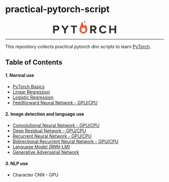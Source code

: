 # practical-pytorch-script

<p align="center"><img width="40%" src="pic/pytorch_pic.png" /></p>

--------------------------------------------------------------------------------

This repository collects practical pytorch dnn scripts to learn [PyTorch](https://github.com/pytorch/pytorch). 
<br/>

## Table of Contents

#### 1. Normal use
* [PyTorch Basics](https://github.com/HowardNTUST/practical-pytorch-script/blob/master/01-basics/pytorch_basics/main.py)
* [Linear Regression](https://github.com/HowardNTUST/practical-pytorch-script/blob/master/01-basics/linear_regression/main.py)
* [Logistic Regression](https://github.com/HowardNTUST/practical-pytorch-script/blob/master/01-basics/logistic_regression/main.py)
* [Feedforward Neural Network - GPU/CPU](https://github.com/HowardNTUST/practical-pytorch-script/tree/master/01-basics/feedforward_neural_network)

#### 2. Image detection and language use
* [Convolutional Neural Network - GPU/CPU](https://github.com/HowardNTUST/practical-pytorch-script/tree/master/02-intermediate/convolutional_neural_network)
* [Deep Residual Network - GPU/CPU](https://github.com/HowardNTUST/practical-pytorch-script/tree/master/02-intermediate/deep_residual_network)
* [Recurrent Neural Network - GPU/CPU](https://github.com/HowardNTUST/practical-pytorch-script/tree/master/02-intermediate/recurrent_neural_network)
* [Bidirectional Recurrent Neural Network - GPU/CPU](https://github.com/HowardNTUST/practical-pytorch-script/tree/master/02-intermediate/bidirectional_recurrent_neural_network)
* [Language Model (RNN-LM)](https://github.com/HowardNTUST/practical-pytorch-script/tree/master/02-intermediate/language_model)
* [Generative Adversarial Network](https://github.com/HowardNTUST/practical-pytorch-script/tree/master/02-intermediate/generative_adversarial_network)

#### 3. NLP use
* Character CNN - GPU
